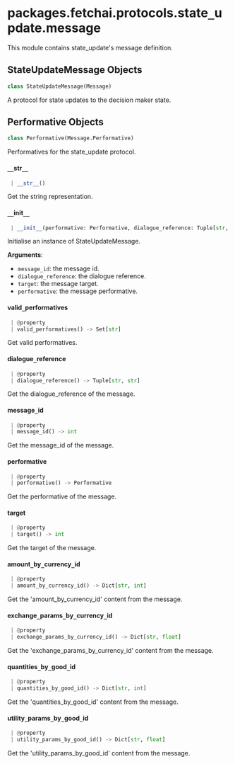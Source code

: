 <a name="packages.fetchai.protocols.state_update.message"></a>
# packages.fetchai.protocols.state`_`update.message

This module contains state_update's message definition.

<a name="packages.fetchai.protocols.state_update.message.StateUpdateMessage"></a>
## StateUpdateMessage Objects

```python
class StateUpdateMessage(Message)
```

A protocol for state updates to the decision maker state.

<a name="packages.fetchai.protocols.state_update.message.StateUpdateMessage.Performative"></a>
## Performative Objects

```python
class Performative(Message.Performative)
```

Performatives for the state_update protocol.

<a name="packages.fetchai.protocols.state_update.message.StateUpdateMessage.Performative.__str__"></a>
#### `__`str`__`

```python
 | __str__()
```

Get the string representation.

<a name="packages.fetchai.protocols.state_update.message.StateUpdateMessage.__init__"></a>
#### `__`init`__`

```python
 | __init__(performative: Performative, dialogue_reference: Tuple[str, str] = ("", ""), message_id: int = 1, target: int = 0, **kwargs, ,)
```

Initialise an instance of StateUpdateMessage.

**Arguments**:

- `message_id`: the message id.
- `dialogue_reference`: the dialogue reference.
- `target`: the message target.
- `performative`: the message performative.

<a name="packages.fetchai.protocols.state_update.message.StateUpdateMessage.valid_performatives"></a>
#### valid`_`performatives

```python
 | @property
 | valid_performatives() -> Set[str]
```

Get valid performatives.

<a name="packages.fetchai.protocols.state_update.message.StateUpdateMessage.dialogue_reference"></a>
#### dialogue`_`reference

```python
 | @property
 | dialogue_reference() -> Tuple[str, str]
```

Get the dialogue_reference of the message.

<a name="packages.fetchai.protocols.state_update.message.StateUpdateMessage.message_id"></a>
#### message`_`id

```python
 | @property
 | message_id() -> int
```

Get the message_id of the message.

<a name="packages.fetchai.protocols.state_update.message.StateUpdateMessage.performative"></a>
#### performative

```python
 | @property
 | performative() -> Performative
```

Get the performative of the message.

<a name="packages.fetchai.protocols.state_update.message.StateUpdateMessage.target"></a>
#### target

```python
 | @property
 | target() -> int
```

Get the target of the message.

<a name="packages.fetchai.protocols.state_update.message.StateUpdateMessage.amount_by_currency_id"></a>
#### amount`_`by`_`currency`_`id

```python
 | @property
 | amount_by_currency_id() -> Dict[str, int]
```

Get the 'amount_by_currency_id' content from the message.

<a name="packages.fetchai.protocols.state_update.message.StateUpdateMessage.exchange_params_by_currency_id"></a>
#### exchange`_`params`_`by`_`currency`_`id

```python
 | @property
 | exchange_params_by_currency_id() -> Dict[str, float]
```

Get the 'exchange_params_by_currency_id' content from the message.

<a name="packages.fetchai.protocols.state_update.message.StateUpdateMessage.quantities_by_good_id"></a>
#### quantities`_`by`_`good`_`id

```python
 | @property
 | quantities_by_good_id() -> Dict[str, int]
```

Get the 'quantities_by_good_id' content from the message.

<a name="packages.fetchai.protocols.state_update.message.StateUpdateMessage.utility_params_by_good_id"></a>
#### utility`_`params`_`by`_`good`_`id

```python
 | @property
 | utility_params_by_good_id() -> Dict[str, float]
```

Get the 'utility_params_by_good_id' content from the message.

